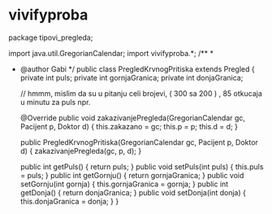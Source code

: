 # vivifyproba
package tipovi_pregleda;

import java.util.GregorianCalendar;
import vivifyproba.*;
/**
 *
 * @author Gabi
 */
public class PregledKrvnogPritiska extends Pregled {
    private int puls;
    private int gornjaGranica;
    private int donjaGranica;
    
    // hmmm, mislim da su u pitanju celi brojevi, ( 300 sa 200 ) , 85 otkucaja u minutu za puls npr.

    @Override
    public void zakazivanjePregleda(GregorianCalendar gc, Pacijent p, Doktor d) {
       this.zakazano = gc;
       this.p = p;
       this.d = d;
    }

    public PregledKrvnogPritiska(GregorianCalendar gc, Pacijent p, Doktor d) {
        zakazivanjePregleda(gc, p, d);
    }
    
    
    
    
    public int getPuls() {
        return puls;
    }
    public void setPuls(int puls) {
        this.puls = puls;
    }
    public int getGornju() {
        return gornjaGranica;
    }
    public void setGornju(int gornja) {
        this.gornjaGranica = gornja;
    }
    public int getDonja() {
        return donjaGranica;
    }
    public void setDonja(int donja) {
        this.donjaGranica = donja;
    }
}

